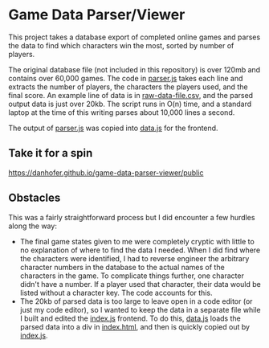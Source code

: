 # Game Data Parser/Viewer

This project takes a database export of completed online games and parses the data to find which characters win the most, sorted by number of players.

The original database file (not included in this repository) is over 120mb and contains over 60,000 games. The code in [parser.js](./parser.js) takes each line and extracts the number of players, the characters the players used, and the final score. An example line of data is in [raw-data-file.csv](./raw-data-file.csv), and the parsed output data is just over 20kb. The script runs in O(n) time, and a standard laptop at the time of this writing parses about 10,000 lines a second.

The output of [parser.js](./parser.js) was copied into [data.js](./public/data.js) for the frontend.

## Take it for a spin

https://danhofer.github.io/game-data-parser-viewer/public

## Obstacles

This was a fairly straightforward process but I did encounter a few hurdles along the way:
- The final game states given to me were completely cryptic with little to no explanation of where to find the data I needed. When I did find where the characters were identified, I had to reverse engineer the arbitrary character numbers in the database to the actual names of the characters in the game. To complicate things further, one character didn't have a number. If a player used that character, their data would be listed without a character key. The code accounts for this.
- The 20kb of parsed data is too large to leave open in a code editor (or just my code editor), so I wanted to keep the data in a separate file while I built and edited the [index.js](./public/index.js) frontend. To do this, [data.js](./public/data.js) loads the parsed data into a div in [index.html](./public/index.html), and then is quickly copied out by [index.js](./public/index.js).
